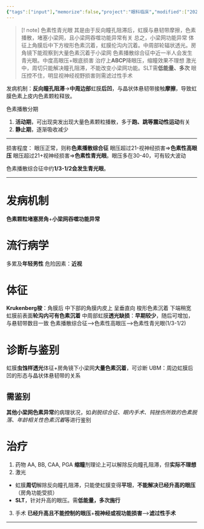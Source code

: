 ```yaml
---
{"tags":["input"],"memorize":false,"project":"眼科临床","modified":["2025-06-30","2025-06-28"],"dg-publish":true,"permalink":"/boxes//","dgPassFrontmatter":true}
---
```



> [! note] 色素性青光眼
> 其是由于反向瞳孔阻滞后，虹膜与悬韧带摩擦，色素播散，堵塞小梁网，且小梁网吞噬功能异常有关
> 总之，小梁网功能异常
> 体征上角膜后中下方梭形色素沉着，虹膜伦沟内沉着。中周部轮辐状透光。房角镜下能观察到大量色素沉着于小梁网
> 色素播散综合征中近一半人会发生青光眼。中度高眼压+眼底损害
> 治疗上**ABCP**降眼压，缩瞳效果不理想
> 激光中，周切只能解决瞳孔阻滞，不能改变小梁网功能。SLT需**低能量、多次**
> 眼压控不住，明显视神经视野损害则需滤过性手术
> 


<div class="transclusion internal-embed is-loaded"><div class="markdown-embed">




发病机制：**反向瞳孔阻滞**->**中周边部**虹膜**后凹**，与晶状体悬韧带接触**摩擦**，导致虹膜色素上皮内色素颗粒释放。

色素播散分期
1. **活动期**，可出现突发出现大量色素颗粒播散，多于**跑、跳等震动性运动**有关
2. **静止期**，逐渐吸收减少
---
损害程度：
眼压正常，则称**色素播散综合征**
眼压超过21-视神经损害=>**色素性高眼压**
眼压超过21+视神经损害=>**色素性青光眼**。眼压多在30-40，可有较大波动

色素播散综合征中约**1/3-1/2会发生青光眼**。

---


</div></div>


# 发病机制
**色素颗粒堵塞房角**+**小梁网吞噬功能异常**

# 流行病学
多累及**年轻男性**
危险因素：**近视**

# 体征
**Krukenberg梭**：角膜后  中下部的角膜内皮上   呈垂直向  梭形色素沉着  下端稍宽
虹膜前表面**轮沟内可有色素沉着**
中周部虹膜**透光缺损**：**早期较少**，随后可增加，与悬韧带数目一致
色素播散综合征-->色素性高眼压-->色素性青光眼(1/3-1/2)

# 诊断与鉴别
虹膜**虫蚀样透光**体征+房角镜下小梁网**大量色素沉着**，可诊断
UBM：周边虹膜后凹的形态与晶状体悬韧带的关系

## 需鉴别
**其他小梁网色素异常**的病理状况，如*剥脱综合征、眼内手术、钝挫伤所致的色素脱落、年龄相关性色素沉着*等进行鉴别

# 治疗
1. 药物
AA, BB, CAA, PGA
**缩瞳**剂理论上可以解除反向瞳孔阻滞，但**实际不理想**
2. 激光
* 虹膜**周切**解除反向瞳孔阻滞，只能使虹膜变得**平坦**，**不能解决已经升高的眼压**（房角功能受损）
* **SLT**，针对升高的眼压。需**低能量，多次施行**
3. 手术
**已经升高且不能控制的眼压**+**视神经或视功能损害**-->**滤过性手术**
****